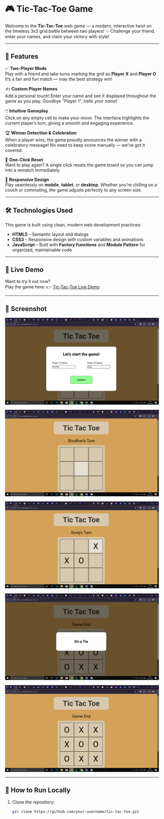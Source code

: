 # 🎮 Tic-Tac-Toe Game

Welcome to the **Tic-Tac-Toe** web game — a modern, interactive twist on the timeless 3x3 grid battle between two players! ✨ Challenge your friend, enter your names, and claim your victory with style!

---

## 🚀 Features

✅ **Two-Player Mode**  
Play with a friend and take turns marking the grid as **Player X** and **Player O**. It’s a fair and fun match — may the best strategy win!

✍️ **Custom Player Names**  
Add a personal touch! Enter your name and see it displayed throughout the game as you play. Goodbye "Player 1", hello *your name*!

🖱️ **Intuitive Gameplay**  
Click on any empty cell to make your move. The interface highlights the current player’s turn, giving a smooth and engaging experience.

🏆 **Winner Detection & Celebration**  
When a player wins, the game proudly announces the winner with a celebratory message! No need to keep score manually — we’ve got it covered.

🔄 **One-Click Reset**  
Want to play again? A single click resets the game board so you can jump into a rematch immediately.

📱 **Responsive Design**  
Play seamlessly on **mobile**, **tablet**, or **desktop**. Whether you're chilling on a couch or commuting, the game adjusts perfectly to any screen size.

---

## 🛠️ Technologies Used

This game is built using clean, modern web development practices:

- **HTML5** – Semantic layout and dialogs  
- **CSS3** – Responsive design with custom variables and animations  
- **JavaScript** – Built with **Factory Functions** and **Module Pattern** for organized, maintainable code

---

## 🔗 Live Demo

Want to try it out now?  
Play the game here: 👉 [Tic-Tac-Toe Live Demo](https://marcft.github.io/tic-tac-toe/)

---

## 📸 Screenshot

![Game Preview](https://github.com/shodhanshetty12/tic-tac-toe/blob/main/image/Screenshot%20(16).png)

![Player 1's turn](https://github.com/shodhanshetty12/tic-tac-toe/blob/main/image/Screenshot%20(17).png)

![Player 2's turn](https://github.com/shodhanshetty12/tic-tac-toe/blob/main/image/Screenshot%20(18).png)

![Game Tie](https://github.com/shodhanshetty12/tic-tac-toe/blob/main/image/Screenshot%20(19).png)

![Game End](https://github.com/shodhanshetty12/tic-tac-toe/blob/main/image/Screenshot%20(20).png)



---


## 📂 How to Run Locally

1. Clone the repository:
   ```bash
   git clone https://github.com/your-username/tic-tac-toe.git
